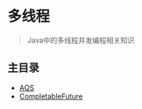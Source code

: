 # 多线程

> Java中的多线程并发编程相关知识

## 主目录

- [AQS](./AQS.md)
- [CompletableFuture](./CompletableFuture.md)
